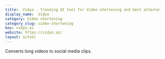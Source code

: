 ```yaml
---
title:  Vidyo - Trending AI tool for Video shortening and best alternatives
display_name:  Vidyo
category: Video shortening
category_slug: video-shortening
key: vidyo_ai
website: https://vidyo.ai/
layout: aitool
---
```


Converts long videos to social media clips.
